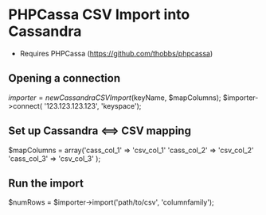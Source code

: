 PHPCassa CSV Import into Cassandra
========

* Requires PHPCassa (https://github.com/thobbs/phpcassa)


Opening a connection
---------------------

$importer = new CassandraCSVImport($keyName, $mapColumns);
$importer->connect( '123.123.123.123', 'keyspace');

Set up Cassandra <==> CSV mapping
---------------------


$mapColumns = array('cass_col_1' 		=> 'csv_col_1'
					'cass_col_2' 		=> 'csv_col_2'
					'cass_col_3' 		=> 'csv_col_3'
					);


Run the import
---------------------

$numRows = $importer->import('path/to/csv', 'columnfamily');


